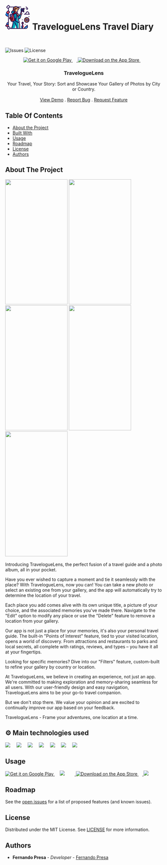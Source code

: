 # <a href="https://github.com/zenwai/RN-MyLittleDiary"><img src="assets/icon.png" alt="Logo" width="80" height="80"></a> TravelogueLens Travel Diary

<br/>

![Issues](https://img.shields.io/github/issues/zenwai/RN-MyLittleDiary) ![License](https://img.shields.io/github/license/zenwai/RN-MyLittleDiary) 

<p align="center">
  <a href="https://play.google.com/store/apps/details?id=com.zenwai.traveloguelens&pcampaignid=pcampaignidMKT-Other-global-all-co-prtnr-py-PartBadge-Mar2515-1" style="height: 88px;">
    <img alt='Get it on Google Play' src='https://play.google.com/intl/en_us/badges/static/images/badges/en_badge_web_generic.png' style="height: 88px;"/>
  <a href="https://apps.apple.com/us/app/traveloguelens-travel-diary/id6451448731?itsct=apps_box_badge&amp;itscg=30200" style="height: 88px;">
    <img width="12" />
  <img src="https://tools.applemediaservices.com/api/badges/download-on-the-app-store/black/en-us?size=250x83&amp;releaseDate=1690675200" alt="Download on the App Store" style="height: 88px;"/>
    <img width="12" />
</a>

  <h3 align="center">TravelogueLens</h3>

  <p align="center">
    Your Travel, Your Story: Sort and Showcase Your Gallery of Photos by City or Country.
    <br/>
    <br/>
    <a href="https://github.com/zenWai/RN-MyLittleDiary/new/master?readme=1#usage">View Demo</a>
    .
    <a href="https://github.com/zenwai/RN-MyLittleDiary/issues">Report Bug</a>
    .
    <a href="https://github.com/zenwai/RN-MyLittleDiary/issues">Request Feature</a>
  </p>
</p>

## Table Of Contents

* [About the Project](#about-the-project)
* [Built With](#built-with)
* [Usage](#usage)
* [Roadmap](#roadmap)
* [License](#license)
* [Authors](#authors)

## About The Project

<div float="left">
  <img src="https://traveloguelens.netlify.app/static/media/snapshot1.78619872e0f939cc8823.jpg" height="400" width="200" />
  <img src="https://traveloguelens.netlify.app/static/media/unnamed1.2a8970ba5f498d3dca13.png" height="400" width="200" /> 
  <img src="https://traveloguelens.netlify.app/static/media/unnamed5.e8032cf686a27fb7c382.jpg" height="400" width="200" />
  <img src="https://traveloguelens.netlify.app/static/media/unnamed6.72dad12b730c84247a30.jpg" height="400" width="200" />
  <img src="https://traveloguelens.netlify.app/static/media/unnamed.df048c7138f6f4224a4a.jpg" height="400" width="200" />
</div>

Introducing TravelogueLens, the perfect fusion of a travel guide and a photo album, all in your pocket.

Have you ever wished to capture a moment and tie it seamlessly with the place? With TravelogueLens, now you can! You can take a new photo or select an existing one from your gallery, and the app will automatically try to determine the location of your travel.

Each place you add comes alive with its own unique title, a picture of your choice, and the associated memories you've made there.
Navigate to the "Edit" option to modify any place or use the "Delete" feature to remove a location from your gallery.

Our app is not just a place for your memories, it's also your personal travel guide. The built-in "Points of Interest" feature, tied to your visited location, opens a world of discovery. From attractions and restaurants to parks and local secrets, all complete with ratings, reviews, and types – you have it all at your fingertips.

Looking for specific memories? Dive into our "Filters" feature, custom-built to refine your gallery by country or location.

At TravelogueLens, we believe in creating an experience, not just an app. We're committed to making exploration and memory-sharing seamless for all users. With our user-friendly design and easy navigation, TravelogueLens aims to be your go-to travel companion.

But we don't stop there. We value your opinion and are excited to continually improve our app based on your feedback.

TravelogueLens - Frame your adventures, one location at a time.


## ⚙️ Main technologies used

<div align="left">
  <img src="https://camo.githubusercontent.com/9a45407f0a2a0c52f76b9458728049eca3ddb60ecec92a43f8cd2af93d253940/68747470733a2f2f7061676570726f2e636f2f626c6f672f77702d636f6e74656e742f75706c6f6164732f323032302f30332f72656163742d6e61746976652d6c6f676f2d333234783337352e706e67" height="60" />
  <img width="12" />
  <img src="https://cdn.jsdelivr.net/gh/devicons/devicon/icons/javascript/javascript-original.svg" height="60" />
  <img width="12" />
  <img src="https://play-lh.googleusercontent.com/algsmuhitlyCU_Yy3IU7-7KYIhCBwx5UJG4Bln-hygBjjlUVCiGo1y8W5JNqYm9WW3s" height="60" />
  <img width="12" />
  <img src="https://play-lh.googleusercontent.com/7zJz7OCJLhg40RqA9qmhu9Tgy6QiEYRzVhOtmKkFbQeayDVoaohaW7CSjhde7P8ts79Y" height="60" />
  <img width="12" />
  <img src="https://cdn.jsdelivr.net/gh/devicons/devicon/icons/firebase/firebase-plain-wordmark.svg" height="60" />
  <img width="12" />
  <img src="https://cdn.jsdelivr.net/gh/devicons/devicon/icons/googlecloud/googlecloud-plain-wordmark.svg" height="60" />
  <img width="12" />
  <img src="https://i.stack.imgur.com/XtpTm.png" height="60" />
  <img width="12" />
  
</div>

## Usage

<div align="left">
<a href="https://play.google.com/store/apps/details?id=com.zenwai.traveloguelens&pcampaignid=pcampaignidMKT-Other-global-all-co-prtnr-py-PartBadge-Mar2515-1" style="height: 88px;"><img alt='Get it on Google Play' src='https://play.google.com/intl/en_us/badges/static/images/badges/en_badge_web_generic.png' style="height: 88px;"/>
</a>
  <img width="12" />
  <img src="https://yourimageshare.com/ib/yxlFbCzOHN.webp" style="height: 144px;"/>
  <img width="12" />
  <a href="https://apps.apple.com/us/app/traveloguelens-travel-diary/id6451448731?itsct=apps_box_badge&amp;itscg=30200" style="height: 88px;">
    <img width="12" />
  <img src="https://tools.applemediaservices.com/api/badges/download-on-the-app-store/black/en-us?size=250x83&amp;releaseDate=1690675200" alt="Download on the App Store" style="height: 88px;"/>
    <img width="12" />
</a>
<img src="https://tools-qr-production.s3.amazonaws.com/output/apple-toolbox/8cb0e30d5b9950544d0b54410aed810a/ac1c167ebbadb20bfe4164692f817b74.png" style="height: 144px;"/>
</div>


## Roadmap

See the [open issues](https://github.com/zenwai/RN-MyLittleDiary/issues) for a list of proposed features (and known issues).

## License

Distributed under the MIT License. See [LICENSE](https://github.com/zenwai/RN-MyLittleDiary/blob/main/LICENSE.md) for more information.

## Authors

* **Fernando Presa** - *Developer* - [Fernando Presa](https://fpresa.netlify.app/)
